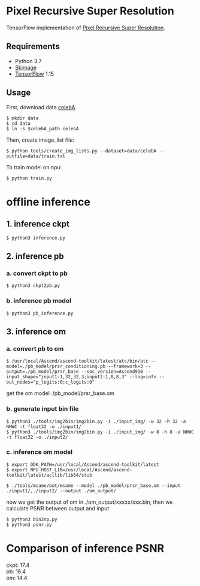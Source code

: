# Pixel Recursive Super Resolution

TensorFlow implementation of [Pixel Recursive Super Resolution](https://arxiv.org/abs/1702.00783).

## Requirements

- Python 3.7
- [Skimage](http://scikit-image.org/)
- [TensorFlow](https://www.tensorflow.org/) 1.15


## Usage

First, download data [celebA](http://mmlab.ie.cuhk.edu.hk/projects/CelebA.html)

    $ mkdir data
	$ cd data
	$ ln -s $celebA_path celebA

Then, create image_list file:

	$ python tools/create_img_lists.py --dataset=data/celebA --outfile=data/train.txt


To train model on npu:

	$ python train.py

# offline inference
## 1. inference ckpt
	$ python3 inference.py

## 2. inference pb
### a. convert ckpt to pb
	$ python3 ckpt2pb.py
### b. inference pb model
	$ python3 pb_inference.py

## 3. inference om
### a. convert pb to om
	$ /usr/local/Ascend/ascend-toolkit/latest/atc/bin/atc --model=./pb_model/prsr_conditioning.pb --framework=3 --output=./pb_model/prsr_base --soc_version=Ascend910 --input_shape="input1:1,32,32,3;input2:1,8,8,3" --log=info --out_nodes="p_logits:0;c_logits:0"

get the om model ./pb_model/prsr_base.om
### b. generate input bin file
	$ python3 ./tools/img2bin/img2bin.py -i ./input_img/ -w 32 -h 32 -a NHWC -t float32 -o ./input1/
    $ python3 ./tools/img2bin/img2bin.py -i ./input_img/ -w 8 -h 8 -a NHWC -t float32 -o ./input2/

### c. inference om model
	$ export DDK_PATH=/usr/local/Ascend/ascend-toolkit/latest
    $ export NPU_HOST_LIB=/usr/local/Ascend/ascend-toolkit/latest/acllib/lib64/stub

    $ ./tools/msame/out/msame --model ./pb_model/prsr_base.om --input ./input1/,./input2/ --output ./om_output/
now we get the output of om in ./om_output/xxxxx/xxx.bin, then we calculate PSNR between output and input

    $ python3 bin2np.py
    $ python3 psnr.py

# Comparison of inference PSNR
ckpt: 17.4\
pb: 16.4\
om: 14.4